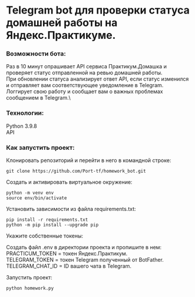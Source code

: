# Telegram bot для проверки статуса домашней работы на Яндекс.Практикуме.
### Возможности бота:
Раз в 10 минут опрашивает API сервиса Практикум.Домашка и проверяет статус отправленной на ревью домашней работы.\
При обновлении статуса анализирует ответ API, если статус изменился и отправляет вам соответствующее уведомление в Telegram.\
Логгирует свою работу и сообщает вам о важных проблемах сообщением в Telegram.\

### Технологии:
Python 3.9.8\
API

### Как запустить проект:
Клонировать репозиторий и перейти в него в командной строке:
```
git clone https://github.com/Port-tf/homework_bot.git
```
Cоздать и активировать виртуальное окружение:
```
python -m venv env
source env/bin/activate
```
Установить зависимости из файла requirements.txt:

```
pip install -r requirements.txt
python -m pip install --upgrade pip
```
Укажите собственные токены:

Создать файл .env в директории проекта и пропишите в нем:\
PRACTICUM_TOKEN = токен Яндекс.Практикум.\
TELEGRAM_TOKEN = токен Telegram полученный от BotFather.\
TELEGRAM_CHAT_ID = ID вашего чата в Telegram.

Запустить проект:
```
python homework.py
```
